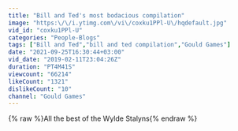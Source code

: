 ```yaml
---
title: "Bill and Ted's most bodacious compilation"
image: "https:\/\/i.ytimg.com\/vi\/coxku1PPl-U\/hqdefault.jpg"
vid_id: "coxku1PPl-U"
categories: "People-Blogs"
tags: ["Bill and Ted","bill and ted compilation","Gould Games"]
date: "2021-09-25T16:30:44+03:00"
vid_date: "2019-02-11T23:04:26Z"
duration: "PT4M41S"
viewcount: "66214"
likeCount: "1321"
dislikeCount: "10"
channel: "Gould Games"
---
```

{% raw %}All the best of the Wylde Stalyns{% endraw %}
